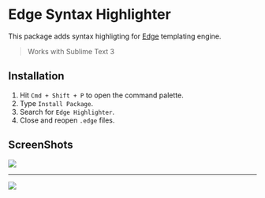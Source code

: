 # Edge Syntax Highlighter

This package adds syntax highligting for [Edge](http://edge.adonisjs.com) templating engine. 

> Works with Sublime Text 3

## Installation

1. Hit `Cmd + Shift + P` to open the command palette.
2. Type `Install Package`.
3. Search for `Edge Highlighter`.
4. Close and reopen `.edge` files.

## ScreenShots

![](http://res.cloudinary.com/adonisjs/image/upload/v1490899283/Screen_Shot_2017-03-31_at_12.09.01_AM_kxdpxx.png)

---

![](http://res.cloudinary.com/adonisjs/image/upload/v1490899284/Screen_Shot_2017-03-31_at_12.09.14_AM_cvw7xm.png)